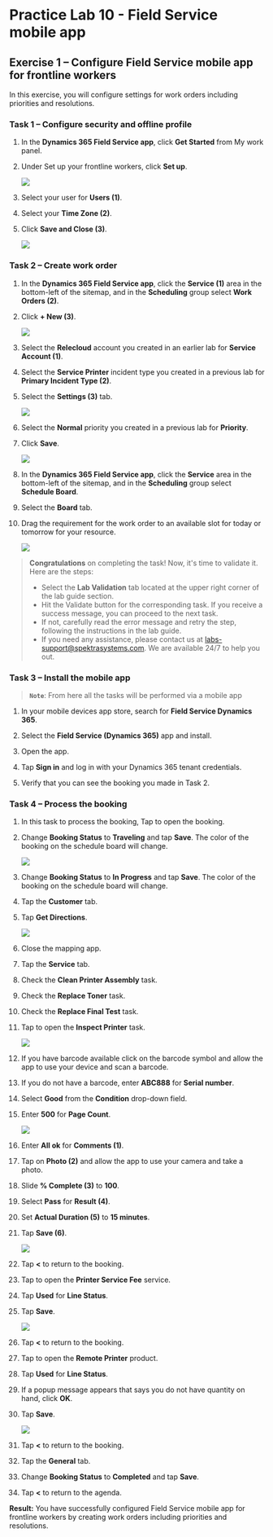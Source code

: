 # Practice Lab 10 - Field Service mobile app

## Exercise 1 – Configure Field Service mobile app for frontline workers

In this exercise, you will configure settings for work orders including priorities and resolutions.


### Task 1 – Configure security and offline profile

1. In the **Dynamics 365 Field Service app**, click **Get Started** from My work panel.

1. Under Set up your frontline workers, click **Set up**.

    ![](../images/Set-up-1.png)

1. Select your user for **Users (1)**.

1. Select your **Time Zone (2)**.

1. Click **Save and Close (3)**.

    ![](../images/Set-up-2.png)

### Task 2 – Create work order

1. In the **Dynamics 365 Field Service app**, click the **Service (1)** area in the bottom-left of the sitemap, and in the **Scheduling** group select **Work Orders (2)**.

1. Click **+ New (3)**.

    ![](../images/48.png)

1. Select the **Relecloud** account you created in an earlier lab for **Service Account (1)**.

1. Select the **Service Printer** incident type you created in a previous lab for **Primary Incident Type (2)**.

1. Select the **Settings (3)** tab.

    ![](../images/49.png)

1. Select the **Normal** priority you created in a previous lab for **Priority**.

1. Click **Save**.

    ![](../images/50.png)

1. In the **Dynamics 365 Field Service app**, click the **Service** area in the bottom-left of the sitemap, and in the **Scheduling** group select **Schedule Board**.

1. Select the  **Board** tab.

1. Drag the requirement for the work order to an available slot for today or tomorrow for your resource.

    ![](../images/51.png)

> **Congratulations** on completing the task! Now, it's time to validate it. Here are the steps:
> - Select the **Lab Validation** tab located at the upper right corner of the lab guide section.
> - Hit the Validate button for the corresponding task. If you receive a success message, you can proceed to the next task. 
> - If not, carefully read the error message and retry the step, following the instructions in the lab guide.
> - If you need any assistance, please contact us at labs-support@spektrasystems.com. We are available 24/7 to help you out.

### Task 3 – Install the mobile app

>**`Note`**: From here all the tasks will be performed via a mobile app

1. In your mobile devices app store, search for **Field Service Dynamics 365**.

1. Select the **Field Service (Dynamics 365)** app and install.

1. Open the app.

1. Tap **Sign in** and log in with your Dynamics 365 tenant credentials.

1. Verify that you can see the booking you made in Task 2.

### Task 4 – Process the booking

1. In this task to process the booking, Tap to open the booking.

1. Change **Booking Status** to **Traveling** and tap **Save**. The color of the booking on the schedule board will change.

    ![](../images/Install-the-mobile-app-2.jpg)

1. Change **Booking Status** to **In Progress** and tap **Save**. The color of the booking on the schedule board will change.

1. Tap the **Customer** tab.

1. Tap **Get Directions**.

    ![](../images/w6.jpg)

1. Close the mapping app.

1. Tap the **Service** tab.

1. Check the **Clean Printer Assembly** task.

1. Check the **Replace Toner** task.

1. Check the **Replace Final Test** task.

1. Tap to open the **Inspect Printer** task.

    ![](../images/MB-240-2.jpg)

1. If you have barcode available click on the barcode symbol and allow the app to use your device and scan a barcode.

1. If you do not have a barcode, enter **ABC888** for **Serial number**.

1. Select **Good** from the **Condition** drop-down field.

1. Enter **500** for **Page Count**.

    ![](../images/MB-240-4.jpg)

1. Enter **All ok** for **Comments (1)**.

1. Tap on **Photo (2)** and allow the app to use your camera and take a photo.

1. Slide **% Complete (3)** to **100**.

1. Select **Pass** for **Result (4)**.

1. Set **Actual Duration (5)** to **15 minutes**.

1. Tap **Save (6)**.

    ![](../images/Install-the-mobile-app-14.jpg)

1. Tap **<** to return to the booking.

1. Tap to open the **Printer Service Fee** service.

1. Tap **Used** for **Line Status**.

1. Tap **Save**.

    ![](../images/MB-240-5.jpg)

1. Tap **<** to return to the booking.

1. Tap to open the **Remote Printer** product.

1. Tap **Used** for **Line Status**.

1. If a popup message appears that says you do not have quantity on hand, click **OK**.

1. Tap **Save**.

    ![](../images/MB-240-6.jpg)

1. Tap **<** to return to the booking.

1. Tap the **General** tab.

1. Change **Booking Status** to **Completed** and tap **Save**.

1. Tap **<** to return to the agenda.

**Result:** You have successfully configured Field Service mobile app for frontline workers by creating work orders including priorities and resolutions.
